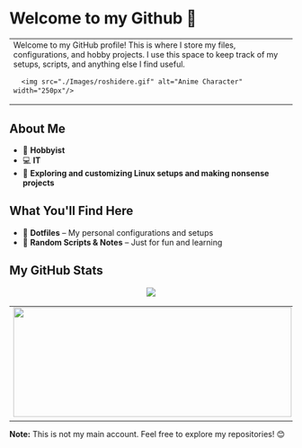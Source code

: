 
# Welcome to my Github 👋

<table>
  <tr> 
<td>
   Welcome to my GitHub profile! This is where I store my files, configurations, and hobby projects. I use this space to keep track of my setups, scripts, and anything else I find useful.


      <img src="./Images/roshidere.gif" alt="Anime Character" width="250px"/>
  </td>
    
  </tr>
</table>


## About Me
- 🎨 **Hobbyist**
- 💻 **IT**
- 🔧 **Exploring and customizing Linux setups and making nonsense projects**

## What You'll Find Here
- 📂 **Dotfiles** – My personal configurations and setups
- 📝 **Random Scripts & Notes** – Just for fun and learning

## My GitHub Stats
<table>
  <tr>
    <td><img src="https://github-readme-stats.vercel.app/api?username=Sumichaaan19&show_icons=true&theme=cobalt&card_width=495" width="495px" height="195px"/></td>
    <td><img src="https://github-readme-stats.vercel.app/api/top-langs/?username=Sumichaaan19&layout=compact&theme=cobalt&langs_count=10&card_width=495" width="495px" height="195px"/></td> 
 </tr>
<p align="center">
    <img src="https://github-profile-summary-cards.vercel.app/api/cards/profile-details?username=Sumichaaan19&theme=cobalt" />
</p>
</table>







**Note:** This is not my main account. Feel free to explore my repositories! 😊

